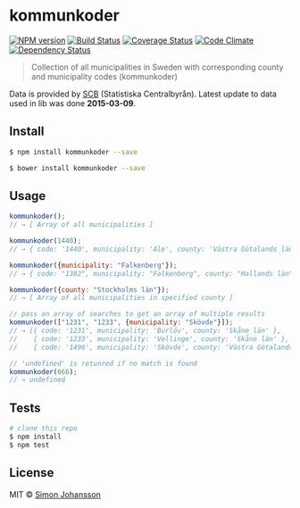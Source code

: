 # kommunkoder

[![NPM version][npm-image]][npm-url] [![Build Status][travis-image]][travis-url] [![Coverage Status][coveralls-image]][coveralls-url] [![Code Climate][codeclimate-image]][codeclimate-url] [![Dependency Status][daviddm-image]][daviddm-url]

> Collection of all municipalities in Sweden with corresponding county and municipality codes (kommunkoder)

Data is provided by [SCB](http://www.scb.se/en_/Finding-statistics/Regional-statistics/Regional-divisions/Counties-and-municipalities/Counties-and-municipalities-in-numerical-order/) (Statistiska Centralbyrån). Latest update to data used in lib was done **2015-03-09**.

## Install

```sh
$ npm install kommunkoder --save
```

```sh
$ bower install kommunkoder --save
```

## Usage

```js
kommunkoder();
// → [ Array of all municipalities ]

kommunkoder(1440);
// → { code: '1440', municipality: 'Ale', county: 'Västra Götalands län' }

kommunkoder({municipality: "Falkenberg"});
// → { code: "1382", municipality: "Falkenberg", county: "Hallands län" }

kommunkoder({county: "Stockholms län"});
// → [ Array of all municipalities in specified county ]

// pass an array of searches to get an array of multiple results
kommunkoder(["1231", "1233", {municipality: "Skövde"}]);
// → [{ code: '1231', municipality: 'Burlöv', county: 'Skåne län' },
//    { code: '1233', municipality: 'Vellinge', county: 'Skåne län' },
//    { code: '1496', municipality: 'Skövde', county: 'Västra Götalands län' }]

// 'undefined' is retunred if no match is found
kommunkoder(666);
// → undefined
```

## Tests

```sh
# clone this repo
$ npm install
$ npm test
```

## License

MIT © [Simon Johansson](mailto:mail@simon-johansson.com)

[npm-image]: https://badge.fury.io/js/kommunkoder.svg
[npm-url]: https://npmjs.org/package/kommunkoder
[travis-image]: https://travis-ci.org/simon-johansson/kommunkoder.svg?branch=master
[travis-url]: https://travis-ci.org/simon-johansson/kommunkoder
[coveralls-image]: https://coveralls.io/repos/simon-johansson/kommunkoder/badge.svg?branch=master
[coveralls-url]: https://coveralls.io/r/simon-johansson/kommunkoder?branch=master
[codeclimate-image]: https://codeclimate.com/github/simon-johansson/kommunkoder/badges/gpa.svg
[codeclimate-url]: https://codeclimate.com/github/simon-johansson/kommunkoder
[daviddm-image]: https://david-dm.org/simon-johansson/kommunkoder.svg?theme=shields.io
[daviddm-url]: https://david-dm.org/simon-johansson/kommunkoder
